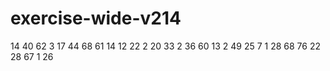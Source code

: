 # exercise-wide-v214
14
40
62
3
17
44
68
61
14
12
22
2
20
33
2
36
60
13
2
49
25
7
1
28
68
76
22
28
67
1
26
